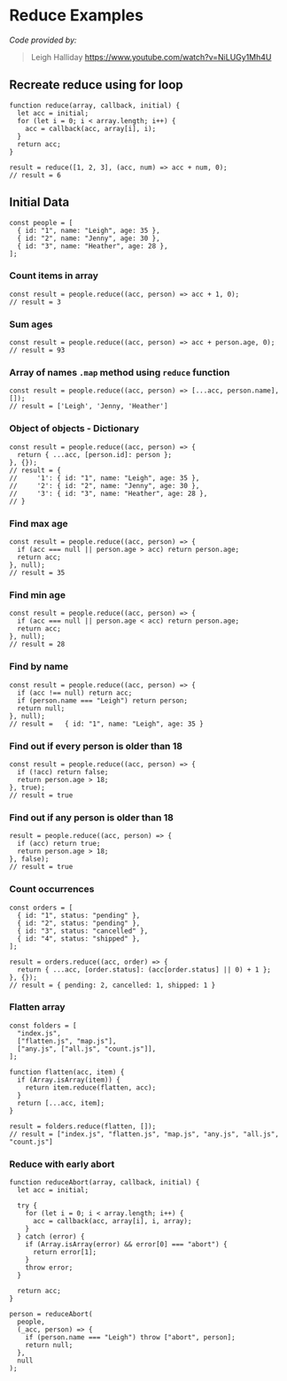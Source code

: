 # Reduce Examples

_Code provided by:_

> Leigh Halliday
> https://www.youtube.com/watch?v=NiLUGy1Mh4U

## Recreate reduce using for loop

```JS
function reduce(array, callback, initial) {
  let acc = initial;
  for (let i = 0; i < array.length; i++) {
    acc = callback(acc, array[i], i);
  }
  return acc;
}

result = reduce([1, 2, 3], (acc, num) => acc + num, 0);
// result = 6
```

## Initial Data

```JS
const people = [
  { id: "1", name: "Leigh", age: 35 },
  { id: "2", name: "Jenny", age: 30 },
  { id: "3", name: "Heather", age: 28 },
];
```

### Count items in array

```JS
const result = people.reduce((acc, person) => acc + 1, 0);
// result = 3
```

### Sum ages

```JS
const result = people.reduce((acc, person) => acc + person.age, 0);
// result = 93
```

### Array of names `.map` method using `reduce` function

```JS
const result = people.reduce((acc, person) => [...acc, person.name], []);
// result = ['Leigh', 'Jenny, 'Heather']
```

### Object of objects - Dictionary

```JS
const result = people.reduce((acc, person) => {
  return { ...acc, [person.id]: person };
}, {});
// result = {
//     '1': { id: "1", name: "Leigh", age: 35 },
//     '2': { id: "2", name: "Jenny", age: 30 },
//     '3': { id: "3", name: "Heather", age: 28 },
// }
```

### Find max age

```JS
const result = people.reduce((acc, person) => {
  if (acc === null || person.age > acc) return person.age;
  return acc;
}, null);
// result = 35
```

### Find min age

```JS
const result = people.reduce((acc, person) => {
  if (acc === null || person.age < acc) return person.age;
  return acc;
}, null);
// result = 28
```

### Find by name

```JS
const result = people.reduce((acc, person) => {
  if (acc !== null) return acc;
  if (person.name === "Leigh") return person;
  return null;
}, null);
// result =   { id: "1", name: "Leigh", age: 35 }
```

### Find out if every person is older than 18

```JS
const result = people.reduce((acc, person) => {
  if (!acc) return false;
  return person.age > 18;
}, true);
// result = true
```

### Find out if any person is older than 18

```JS
result = people.reduce((acc, person) => {
  if (acc) return true;
  return person.age > 18;
}, false);
// result = true
```

### Count occurrences

```JS
const orders = [
  { id: "1", status: "pending" },
  { id: "2", status: "pending" },
  { id: "3", status: "cancelled" },
  { id: "4", status: "shipped" },
];

result = orders.reduce((acc, order) => {
  return { ...acc, [order.status]: (acc[order.status] || 0) + 1 };
}, {});
// result = { pending: 2, cancelled: 1, shipped: 1 }
```

### Flatten array

```JS
const folders = [
  "index.js",
  ["flatten.js", "map.js"],
  ["any.js", ["all.js", "count.js"]],
];

function flatten(acc, item) {
  if (Array.isArray(item)) {
    return item.reduce(flatten, acc);
  }
  return [...acc, item];
}

result = folders.reduce(flatten, []);
// result = ["index.js", "flatten.js", "map.js", "any.js", "all.js", "count.js"]
```

### Reduce with early abort

```JS
function reduceAbort(array, callback, initial) {
  let acc = initial;

  try {
    for (let i = 0; i < array.length; i++) {
      acc = callback(acc, array[i], i, array);
    }
  } catch (error) {
    if (Array.isArray(error) && error[0] === "abort") {
      return error[1];
    }
    throw error;
  }

  return acc;
}

person = reduceAbort(
  people,
  (_acc, person) => {
    if (person.name === "Leigh") throw ["abort", person];
    return null;
  },
  null
);
```
